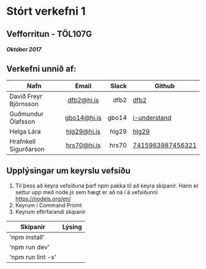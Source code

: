 ﻿# Stórt verkefni 1
## Vefforritun - TÖL107G
##### Október 2017

## Verkefni unnið af:

| Nafn   |      Email  |  Slack | Github|
|----------|:-------------:|------:|------|
| Davíð Freyr Björnsson |  dfb2@hi.is | dfb2 | [dfb2](http://github.com/dfb)|
| Guðmundur Ólafsson    | gbo14@hi.is |    gbo14 |[i-understand](http://github.com/i-understand)|
| Helga Lára            | hlg29@hi.is |    hlg29 |[hlg29](http://github.com/hlg29)|
| Hrafnkell Sigurðarson | hrs70@hi.is |    hrs70 |[7415963987456321](http://github.com/7415963987456321)|

## Upplýsingar um keyrslu vefsíðu

1. Til þess að keyra vefsíðuna þarf npm pakka til að keyra skipanir. Hann er settur upp með node.js sem hægt er að ná í á vefsíðunni https://nodejs.org/en/ 
2. Keyrum í Command Promt
3. Keyrum eftirfarandi skipanir

| Skipanir | Lýsing |
|----------|--------|
|'npm install' |    |
|'npm run dev' | |
|'npm run lint -s'| |
